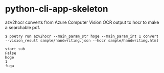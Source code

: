# python-cli-app-skeleton
azv2hocr converts from Azure Computer Vision OCR output to hocr to make a searchable pdf.


``` shell
$ poetry run azv2hocr --main_param_str hoge --main_param_int 1 convert --vision_result sample/handwriting.json --hocr sample/handwriting.html
```

``` shell
start sub
False
hoge
1
fuga
```
